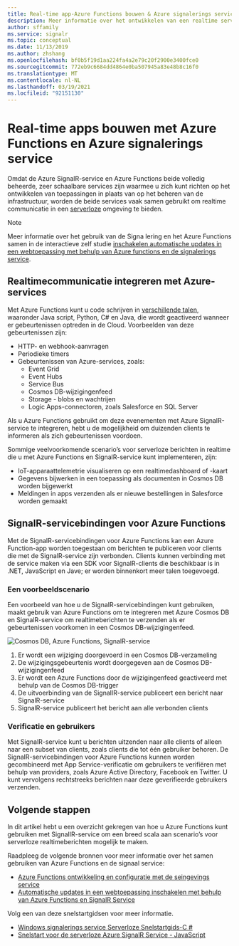 ```yaml
---
title: Real-time app-Azure Functions bouwen & Azure signalerings service
description: Meer informatie over het ontwikkelen van een realtime serverloze webtoepassing met de Azure signalerings service op het volgende voor beeld.
author: sffamily
ms.service: signalr
ms.topic: conceptual
ms.date: 11/13/2019
ms.author: zhshang
ms.openlocfilehash: bf0b5f19d1aa224fa4a2e79c20f2900e3400fce0
ms.sourcegitcommit: 772eb9c6684dd4864e0ba507945a83e48b8c16f0
ms.translationtype: MT
ms.contentlocale: nl-NL
ms.lasthandoff: 03/19/2021
ms.locfileid: "92151130"
---
```

# <a name="build-real-time-apps-with-azure-functions-and-azure-signalr-service"></a>Real-time apps bouwen met Azure Functions en Azure signalerings service

Omdat de Azure SignalR-service en Azure Functions beide volledig beheerde, zeer schaalbare services zijn waarmee u zich kunt richten op het ontwikkelen van toepassingen in plaats van op het beheren van de infrastructuur, worden de beide services vaak samen gebruikt om realtime communicatie in een [serverloze](https://azure.microsoft.com/solutions/serverless/) omgeving te bieden.

> [!NOTE]
> Meer informatie over het gebruik van de Signa lering en het Azure Functions samen in de interactieve zelf studie [inschakelen automatische updates in een webtoepassing met behulp van Azure functions en de signalerings service](/learn/modules/automatic-update-of-a-webapp-using-azure-functions-and-signalr).

## <a name="integrate-real-time-communications-with-azure-services"></a>Realtimecommunicatie integreren met Azure-services

Met Azure Functions kunt u code schrijven in [verschillende talen](../azure-functions/supported-languages.md), waaronder Java script, Python, C# en Java, die wordt geactiveerd wanneer er gebeurtenissen optreden in de Cloud. Voorbeelden van deze gebeurtenissen zijn:

* HTTP- en webhook-aanvragen
* Periodieke timers
* Gebeurtenissen van Azure-services, zoals:
    - Event Grid
    - Event Hubs
    - Service Bus
    - Cosmos DB-wijzigingenfeed
    - Storage - blobs en wachtrijen
    - Logic Apps-connectoren, zoals Salesforce en SQL Server

Als u Azure Functions gebruikt om deze evenementen met Azure SignalR-service te integreren, hebt u de mogelijkheid om duizenden clients te informeren als zich gebeurtenissen voordoen.

Sommige veelvoorkomende scenario’s voor serverloze berichten in realtime die u met Azure Functions en SignalR-service kunt implementeren, zijn:

* IoT-apparaattelemetrie visualiseren op een realtimedashboard of -kaart
* Gegevens bijwerken in een toepassing als documenten in Cosmos DB worden bijgewerkt
* Meldingen in apps verzenden als er nieuwe bestellingen in Salesforce worden gemaakt

## <a name="signalr-service-bindings-for-azure-functions"></a>SignalR-servicebindingen voor Azure Functions

Met de SignalR-servicebindingen voor Azure Functions kan een Azure Function-app worden toegestaan om berichten te publiceren voor clients die met de SignalR-service zijn verbonden. Clients kunnen verbinding met de service maken via een SDK voor SignalR-clients die beschikbaar is in .NET, JavaScript en Jave; er worden binnenkort meer talen toegevoegd.

### <a name="an-example-scenario"></a>Een voorbeeldscenario

Een voorbeeld van hoe u de SignalR-servicebindingen kunt gebruiken, maakt gebruik van Azure Functions om te integreren met Azure Cosmos DB en SignalR-service om realtimeberichten te verzenden als er gebeurtenissen voorkomen in een Cosmos DB-wijzigingenfeed.

![Cosmos DB, Azure Functions, SignalR-service](media/signalr-concept-azure-functions/signalr-cosmosdb-functions.png)

1. Er wordt een wijziging doorgevoerd in een Cosmos DB-verzameling
2. De wijzigingsgebeurtenis wordt doorgegeven aan de Cosmos DB-wijzigingenfeed
3. Er wordt een Azure Functions door de wijzigingenfeed geactiveerd met behulp van de Cosmos DB-trigger
4. De uitvoerbinding van de SignalIR-service publiceert een bericht naar SignalR-service
5. SignalR-service publiceert het bericht aan alle verbonden clients

### <a name="authentication-and-users"></a>Verificatie en gebruikers

Met SignalR-service kunt u berichten uitzenden naar alle clients of alleen naar een subset van clients, zoals clients die tot één gebruiker behoren. De SignalR-servicebindingen voor Azure Functions kunnen worden gecombineerd met App Service-verificatie om gebruikers te verifiëren met behulp van providers, zoals Azure Active Directory, Facebook en Twitter. U kunt vervolgens rechtstreeks berichten naar deze geverifieerde gebruikers verzenden.

## <a name="next-steps"></a>Volgende stappen

In dit artikel hebt u een overzicht gekregen van hoe u Azure Functions kunt gebruiken met SignalIR-service om een breed scala aan scenario’s voor serverloze realtimeberichten mogelijk te maken.

Raadpleeg de volgende bronnen voor meer informatie over het samen gebruiken van Azure Functions en de signaal service:

* [Azure Functions ontwikkeling en configuratie met de seingevings service](signalr-concept-serverless-development-config.md)
* [Automatische updates in een webtoepassing inschakelen met behulp van Azure Functions en SignalR Service](/learn/modules/automatic-update-of-a-webapp-using-azure-functions-and-signalr)

Volg een van deze snelstartgidsen voor meer informatie.

* [Windows signalerings service Serverloze Snelstartgids-C #](signalr-quickstart-azure-functions-csharp.md)
* [Snelstart voor de serverloze Azure SignalR Service - JavaScript](signalr-quickstart-azure-functions-javascript.md)